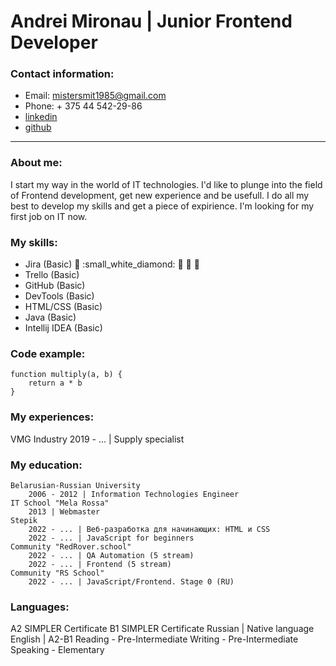 # Andrei Mironau | Junior Frontend Developer

### Contact information:
* Email: mistersmit1985@gmail.com
* Phone: + 375 44 542-29-86
* [linkedin][1]
* [github][2]

[1]: http://www.linkedin.com/in/andreimironau/        "Linkedin"
[2]: http://github.com/AndreiMironau                  "GitHub"
---    
### About me:
I start my way in the world of IT technologies. I'd like to plunge into the field of Frontend development, get new experience and be usefull. I do all my best to develop my skills and get a piece of expirience. I'm looking for my first job on IT now.

### My skills:
* Jira (Basic) :small_blue_diamond: :small_white_diamond: :small_blue_diamond: :small_blue_diamond: :small_blue_diamond:
* Trello (Basic)
* GitHub (Basic)
* DevTools (Basic)
* HTML/CSS (Basic)
* Java (Basic)
* Intellij IDEA (Basic)

### Code example:
```
function multiply(a, b) {
    return a * b
}
```

### My experiences:
VMG Industry
2019 - ... | Supply specialist

### My education:
    Belarusian-Russian University
        2006 - 2012 | Information Technologies Engineer
    IT School "Mela Rossa"
        2013 | Webmaster
    Stepik
        2022 - ... | Веб-разработка для начинающих: HTML и CSS
        2022 - ... | JavaScript for beginners
    Community "RedRover.school"
        2022 - ... | QA Automation (5 stream)
        2022 - ... | Frontend (5 stream)
    Community "RS School"
        2022 - ... | JavaScript/Frontend. Stage 0 (RU)

### Languages:
A2 SIMPLER Certificate
B1 SIMPLER Certificate
Russian | Native language
English | A2-B1
Reading -
Pre-Intermediate
Writing -
Pre-Intermediate
Speaking -
Elementary


